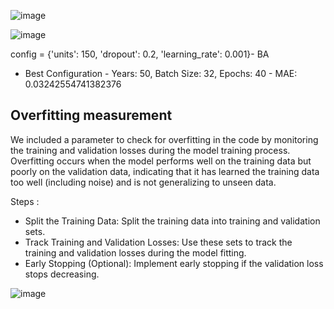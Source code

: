 ![image](https://github.com/user-attachments/assets/336b3903-6dc9-4fd6-a993-285c3118e8a3)

![image](https://github.com/user-attachments/assets/cfe1150b-30cd-4f97-babb-2f8ac0350b3e)

config = {'units': 150, 'dropout': 0.2, 'learning_rate': 0.001}- BA
- Best Configuration - Years: 50, Batch Size: 32, Epochs: 40 - MAE: 0.03242554741382376

## Overfitting measurement

We included a parameter to check for overfitting in the code by monitoring the training and validation losses during the model training process. Overfitting occurs when the model performs well on the training data but poorly on the validation data, indicating that it has learned the training data too well (including noise) and is not generalizing to unseen data.

Steps :

- Split the Training Data: Split the training data into training and validation sets.
- Track Training and Validation Losses: Use these sets to track the training and validation losses during the model fitting.
- Early Stopping (Optional): Implement early stopping if the validation loss stops decreasing.

![image](https://github.com/user-attachments/assets/97d40e75-4a51-488d-822d-7e4855c8964a)
